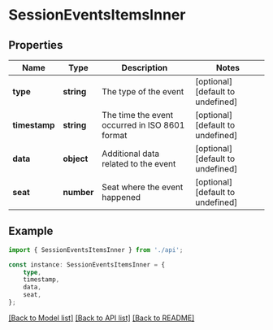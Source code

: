 # SessionEventsItemsInner


## Properties

Name | Type | Description | Notes
------------ | ------------- | ------------- | -------------
**type** | **string** | The type of the event | [optional] [default to undefined]
**timestamp** | **string** | The time the event occurred in ISO 8601 format | [optional] [default to undefined]
**data** | **object** | Additional data related to the event | [optional] [default to undefined]
**seat** | **number** | Seat where the event happened | [optional] [default to undefined]

## Example

```typescript
import { SessionEventsItemsInner } from './api';

const instance: SessionEventsItemsInner = {
    type,
    timestamp,
    data,
    seat,
};
```

[[Back to Model list]](../README.md#documentation-for-models) [[Back to API list]](../README.md#documentation-for-api-endpoints) [[Back to README]](../README.md)
